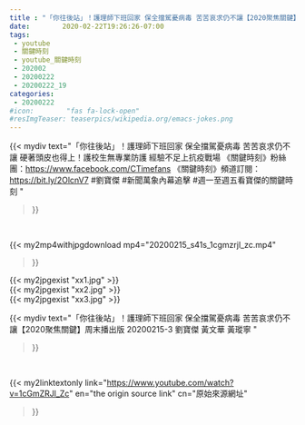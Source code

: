 ```yaml
---
title : "「你往後站」！護理師下班回家 保全擋駕憂病毒 苦苦哀求仍不讓【2020聚焦關鍵】周末播出版 20200215-3 劉寶傑 黃文華 黃瑽寧 "
date:        2020-02-22T19:26:26-07:00
tags:
 - youtube
 - 關鍵時刻
 - youtube_關鍵時刻
 - 202002
 - 20200222
 - 20200222_19
categories:
 - 20200222
#icon:        "fas fa-lock-open"
#resImgTeaser: teaserpics/wikipedia.org/emacs-jokes.png
---
```


{{< mydiv text="「你往後站」！護理師下班回家 保全擋駕憂病毒 苦苦哀求仍不讓 硬著頭皮也得上！護校生無專業防護 經驗不足上抗疫戰場 《關鍵時刻》粉絲團：https://www.facebook.com/CTimefans 《關鍵時刻》頻道訂閱：https://bit.ly/2OlcnV7  #劉寶傑 #新聞萬象內幕追擊 #週一至週五看寶傑的關鍵時刻 "
>}}
<br>


{{< my2mp4withjpgdownload mp4="20200215_s41s_1cgmzrjl_zc.mp4"
>}}

{{< my2jpgexist "xx1.jpg" >}}<br>
{{< my2jpgexist "xx2.jpg" >}}<br>
{{< my2jpgexist "xx3.jpg" >}}<br>



{{< mydiv text="「你往後站」！護理師下班回家 保全擋駕憂病毒 苦苦哀求仍不讓【2020聚焦關鍵】周末播出版 20200215-3 劉寶傑 黃文華 黃瑽寧 "
>}}
<br>

{{< my2linktextonly link="https://www.youtube.com/watch?v=1cGmZRJl_Zc"
en="the origin source link" cn="原始來源網址"
>}}


<br>

